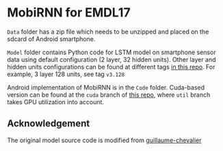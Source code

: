 
# MobiRNN for EMDL17

`Data` folder has a zip file which needs to be unzipped and placed on the sdcard of Android smartphone.

`Model` folder contains Python code for LSTM model on smartphone sensor data using default configuration (2 layer, 32 hidden units). Other layer and hidden units configurations can be found at different tags [in this repo](https://github.com/csarron/lstm_har). For example, 3 layer 128 units, see tag `v3.128`

Android implementation of MobiRNN is in the `Code` folder. Cuda-based version can be found at the `cuda` branch of [this repo](https://github.com/csarron/MobiRnn), where `util` branch takes GPU utilization into account.


## Acknowledgement
The original model source code is modified from
[guillaume-chevalier](https://github.com/guillaume-chevalier/LSTM-Human-Activity-Recognition)
